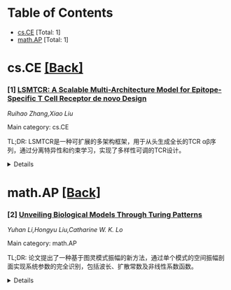 <div id=toc></div>

# Table of Contents

- [cs.CE](#cs.CE) [Total: 1]
- [math.AP](#math.AP) [Total: 1]


<div id='cs.CE'></div>

# cs.CE [[Back]](#toc)

### [1] [LSMTCR: A Scalable Multi-Architecture Model for Epitope-Specific T Cell Receptor de novo Design](https://arxiv.org/abs/2509.07627)
*Ruihao Zhang,Xiao Liu*

Main category: cs.CE

TL;DR: LSMTCR是一种可扩展的多架构框架，用于从头生成全长的TCR αβ序列，通过分离特异性和约束学习，实现了多样性可调的TCR设计。


<details>
  <summary>Details</summary>
Motivation: 当前设计全长且特异性TCR αβ的挑战在于巨大的序列空间、数据偏差和免疫遗传约束的不完整建模。

Method: LSMTCR结合了扩散增强的BERT编码器学习时间条件化的表位表示，条件化的GPT解码器生成链特异性CDR3，以及基因感知的Transformer组装完整的α/β序列。

Result: 在多个数据集中，LSMTCR表现出更高的预测结合力，更真实的长度和位置语法，以及温度可调的多样性。

Conclusion: LSMTCR能够仅从表位输入生成多样化的、基因背景化的全长TCR设计，适用于高通量筛选和迭代优化。

Abstract: Designing full-length, epitope-specific TCR {\alpha}\b{eta} remains
challenging due to vast sequence space, data biases and incomplete modeling of
immunogenetic constraints. We present LSMTCR, a scalable multi-architecture
framework that separates specificity from constraint learning to enable de
novo, epitope-conditioned generation of paired, full-length TCRs. A
diffusion-enhanced BERT encoder learns time-conditioned epitope
representations; conditional GPT decoders, pretrained on CDR3\b{eta} and
transferred to CDR3{\alpha}, generate chain-specific CDR3s under cross-modal
conditioning with temperature-controlled diversity; and a gene-aware
Transformer assembles complete {\alpha}/\b{eta} sequences by predicting V/J
usage to ensure immunogenetic fidelity. Across GLIPH, TEP, MIRA, McPAS and our
curated dataset, LSMTCR achieves higher predicted binding than baselines on
most datasets, more faithfully recovers positional and length grammars, and
delivers superior, temperature-tunable diversity. For {\alpha}-chain
generation, transfer learning improves predicted binding, length realism and
diversity over representative methods. Full-length assembly from known or de
novo CDR3s preserves k-mer spectra, yields low edit distances to references,
and, in paired {\alpha}/\b{eta} co-modelling with epitope, attains higher
pTM/ipTM than single-chain settings. LSMTCR outputs diverse,
gene-contextualized, full-length TCR designs from epitope input alone, enabling
high-throughput screening and iterative optimization.

</details>


<div id='math.AP'></div>

# math.AP [[Back]](#toc)

### [2] [Unveiling Biological Models Through Turing Patterns](https://arxiv.org/abs/2509.07458)
*Yuhan Li,Hongyu Liu,Catharine W. K. Lo*

Main category: math.AP

TL;DR: 论文提出了一种基于图灵模式振幅的新方法，通过单个模式的空间振幅剖面实现系统参数的完全识别，包括波长、扩散常数及非线性系数函数。


<details>
  <summary>Details</summary>
Motivation: 传统逆问题多依赖非生物数据，忽略了图灵模式中蕴含的丰富信息。本文旨在直接利用图灵模式的振幅信息，实现参数识别。

Method: 利用图灵模式的空间振幅剖面，同时恢复所有系统参数，包括非线性函数形式。

Result: 该方法在趋化细菌模型中验证有效，为逆向工程提供了数学严谨且生物学基础的新范式。

Conclusion: 基于振幅的方法为生物系统的模式形成机制逆向工程开辟了新方向。

Abstract: Turing patterns play a fundamental role in morphogenesis and population
dynamics, encoding key information about the underlying biological mechanisms.
Yet, traditional inverse problems have largely relied on non-biological data
such as boundary measurements, neglecting the rich information embedded in the
patterns themselves. Here we introduce a new research direction that directly
leverages physical observables from nature--the amplitude of Turing
patterns--to achieve complete parameter identification. We present a framework
that uses the spatial amplitude profile of a single pattern to simultaneously
recover all system parameters, including wavelength, diffusion constants, and
the full nonlinear forms of chemotactic and kinetic coefficient functions.
Demonstrated on models of chemotactic bacteria, this amplitude-based approach
establishes a biologically grounded, mathematically rigorous paradigm for
reverse-engineering pattern formation mechanisms across diverse biological
systems.

</details>
